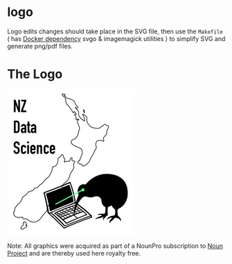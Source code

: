 # logo

Logo edits changes should take place in the SVG file, then use the `Makefile` ( has [Docker dependency](https://github.com/jduckles/dsskills/blob/master/Dockerfile) svgo & imagemagick utilities ) to simplify SVG and generate png/pdf files.  

# The Logo

![](https://raw.githubusercontent.com/nzdatascience/logo/master/NZDS_logo.png)


Note: All graphics were acquired as part of a NounPro subscription to [Noun Project](https://thenounproject.com) and are thereby used here royalty free. 
